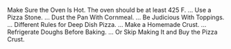 Make Sure the Oven Is Hot. The oven should be at least 425 F. ...
Use a Pizza Stone. ...
Dust the Pan With Cornmeal. ...
Be Judicious With Toppings. ...
Different Rules for Deep Dish Pizza. ...
Make a Homemade Crust. ...
Refrigerate Doughs Before Baking. ...
Or Skip Making It and Buy the Pizza Crust.